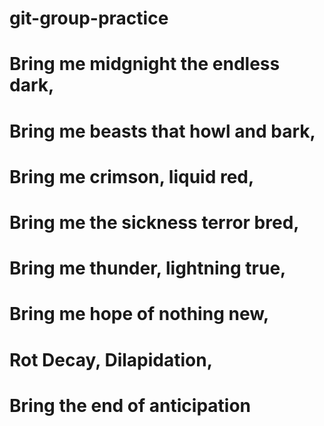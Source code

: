 # git-group-practice

# Bring me midgnight the endless dark,
# Bring me beasts that howl and bark,
# Bring me crimson, liquid red,
# Bring me the sickness terror bred,
# Bring me thunder, lightning true,
# Bring me hope of nothing new,
# Rot Decay, Dilapidation, 
# Bring the end of anticipation